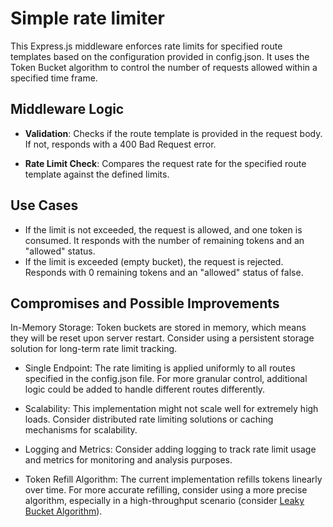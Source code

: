 # Simple rate limiter

This Express.js middleware enforces rate limits for specified route templates based on the configuration provided in config.json. It uses the Token Bucket algorithm to control the number of requests allowed within a specified time frame. 

## Middleware Logic
- **Validation**: Checks if the route template is provided in the request body. If not, responds with a 400 Bad Request error.

- **Rate Limit Check**: Compares the request rate for the specified route template against the defined limits.

## Use Cases
- If the limit is not exceeded, the request is allowed, and one token is consumed. It responds with the number of remaining tokens and an "allowed" status.
- If the limit is exceeded (empty bucket), the request is rejected. Responds with 0 remaining tokens and an "allowed" status of false.

## Compromises and Possible Improvements
In-Memory Storage: Token buckets are stored in memory, which means they will be reset upon server restart. Consider using a persistent storage solution for long-term rate limit tracking.

- Single Endpoint: The rate limiting is applied uniformly to all routes specified in the config.json file. For more granular control, additional logic could be added to handle different routes differently.

- Scalability: This implementation might not scale well for extremely high loads. Consider distributed rate limiting solutions or caching mechanisms for scalability.

- Logging and Metrics: Consider adding logging to track rate limit usage and metrics for monitoring and analysis purposes.

- Token Refill Algorithm: The current implementation refills tokens linearly over time. For more accurate refilling, consider using a more precise algorithm, especially in a high-throughput scenario (consider [Leaky Bucket Algorithm](https://en.wikipedia.org/wiki/Leaky_bucket)).